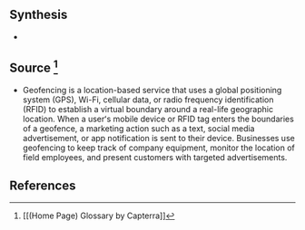 ## Synthesis
- 
## Source [^1]
- Geofencing is a location-based service that uses a global positioning system (GPS), Wi-Fi, cellular data, or radio frequency identification (RFID) to establish a virtual boundary around a real-life geographic location. When a userʻs mobile device or RFID tag enters the boundaries of a geofence, a marketing action such as a text, social media advertisement, or app notification is sent to their device. Businesses use geofencing to keep track of company equipment, monitor the location of field employees, and present customers with targeted advertisements.
## References

[^1]: [[(Home Page) Glossary by Capterra]]